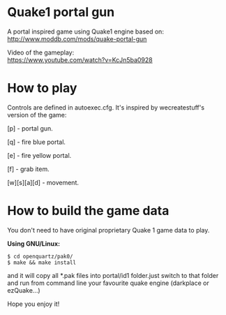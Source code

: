 Quake1 portal gun
=================

A portal inspired game using Quake1 engine based on:
http://www.moddb.com/mods/quake-portal-gun

Video of the gameplay:  
https://www.youtube.com/watch?v=KcJn5ba0928

How to play
===========

Controls are defined in autoexec.cfg. It's inspired by wecreatestuff's version of the game:

[p] - portal gun.

[q] - fire blue portal.

[e] - fire yellow portal.

[f] - grab item.

[w][s][a][d] - movement.

How to build the game data
==========================

You don't need to have original proprietary Quake 1 game data to play.

**Using GNU/Linux:**
```
$ cd openquartz/pak0/
$ make && make install
```

and it will copy all *.pak files into portal/id1 folder.just switch to that folder and run from command line your favourite quake engine (darkplace or ezQuake...)

Hope you enjoy it!
